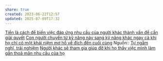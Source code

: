 ```yaml
---
share: true
created: 2023-06-22T12:57
updated: 2025-07-09T17:32
---
```

[Tiền là cách để biến việc đáp ứng nhu cầu của người khác thành vấn đề cần giải quyết](../Ti%E1%BB%81n%20l%C3%A0%20c%C3%A1ch%20%C4%91%E1%BB%83%20bi%E1%BA%BFn%20vi%E1%BB%87c%20%C4%91%C3%A1p%20%E1%BB%A9ng%20nhu%20c%E1%BA%A7u%20c%E1%BB%A7a%20ng%C6%B0%E1%BB%9Di%20kh%C3%A1c%20th%C3%A0nh%20v%E1%BA%A5n%20%C4%91%E1%BB%81%20c%E1%BA%A7n%20gi%E1%BA%A3i%20quy%E1%BA%BFt.md)
[Con người chuyển từ kỹ năng này sang kỹ năng khác ngay cả khi họ chỉ có một khái niệm mơ hồ về đích đến cuối cùng](../K%E1%BB%B9%20n%C4%83ng,%20%C4%91%E1%BB%99ng%20l%E1%BB%B1c/Con%20ng%C6%B0%E1%BB%9Di%20chuy%E1%BB%83n%20t%E1%BB%AB%20k%E1%BB%B9%20n%C4%83ng%20n%C3%A0y%20sang%20k%E1%BB%B9%20n%C4%83ng%20kh%C3%A1c%20ngay%20c%E1%BA%A3%20khi%20h%E1%BB%8D%20ch%E1%BB%89%20c%C3%B3%20m%E1%BB%99t%20kh%C3%A1i%20ni%E1%BB%87m%20m%C6%A1%20h%E1%BB%93%20v%E1%BB%81%20%C4%91%C3%ADch%20%C4%91%E1%BA%BFn%20cu%E1%BB%91i%20c%C3%B9ng.md)
Nguồn:: [Tự ngẫm nghĩ, trải nghiệm](../../%CE%9E%20Ngu%E1%BB%93n/T%E1%BB%B1%20ng%E1%BA%ABm%20ngh%C4%A9,%20tr%E1%BA%A3i%20nghi%E1%BB%87m.md)
[Người khác sẽ tham gia giúp đỡ khi họ thấy việc mình làm gần thoả mãn nhu cầu của họ](./Ng%C6%B0%E1%BB%9Di%20kh%C3%A1c%20s%E1%BA%BD%20tham%20gia%20gi%C3%BAp%20%C4%91%E1%BB%A1%20khi%20h%E1%BB%8D%20th%E1%BA%A5y%20vi%E1%BB%87c%20m%C3%ACnh%20l%C3%A0m%20g%E1%BA%A7n%20tho%E1%BA%A3%20m%C3%A3n%20nhu%20c%E1%BA%A7u%20c%E1%BB%A7a%20h%E1%BB%8D.md) 
